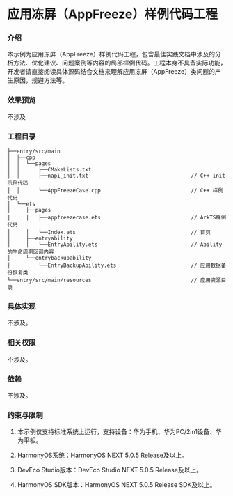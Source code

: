 # 应用冻屏（AppFreeze）样例代码工程

### 介绍

本示例为应用冻屏（AppFreeze）样例代码工程，包含最佳实践文档中涉及的分析方法、优化建议、问题案例等内容的局部样例代码。工程本身不具备实际功能，开发者请直接阅读具体源码结合文档来理解应用冻屏（AppFreeze）类问题的产生原因，规避方法等。


### 效果预览

不涉及

### 工程目录
```
├──entry/src/main                                   
│  ├──cpp 
│  │  └──pages
│  │      ├──CMakeLists.txt   
│  │      ├──napi_init.txt                                 // C++ init示例代码       
│  │      └──AppFreezeCase.cpp                             // C++ 样例代码
│  └──ets 
│     ├──pages             
│     │   ├──appfreezecase.ets                             // ArkTS样例代码       
│     │   └──Index.ets                                     // 首页       
│     ├──entryability
│     │   └──EntryAbility.ets                              // Ability的生命周期回调内容
│     └──entrybackupability
│         └──EntryBackupAbility.ets                        // 应用数据备份恢复类                       
└──entry/src/main/resources                                // 应用资源目录 
```

### 具体实现

不涉及。

### 相关权限

不涉及。

### 依赖

不涉及。

###  约束与限制

1. 本示例仅支持标准系统上运行，支持设备：华为手机、华为PC/2in1设备、华为平板。

2. HarmonyOS系统：HarmonyOS NEXT 5.0.5 Release及以上。

3. DevEco Studio版本：DevEco Studio NEXT 5.0.5 Release及以上。

4. HarmonyOS SDK版本：HarmonyOS NEXT 5.0.5 Release SDK及以上。